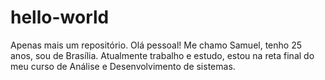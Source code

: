 # hello-world
Apenas mais um repositório.
Olá pessoal!
Me chamo Samuel, tenho 25 anos, sou de Brasília.
Atualmente trabalho e estudo, estou na reta final do meu curso de Análise e Desenvolvimento de sistemas.
